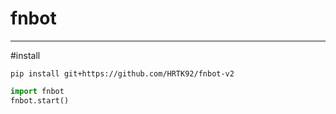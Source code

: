 # fnbot
***
#install
```
pip install git+https://github.com/HRTK92/fnbot-v2
```

```py
import fnbot
fnbot.start()
```
